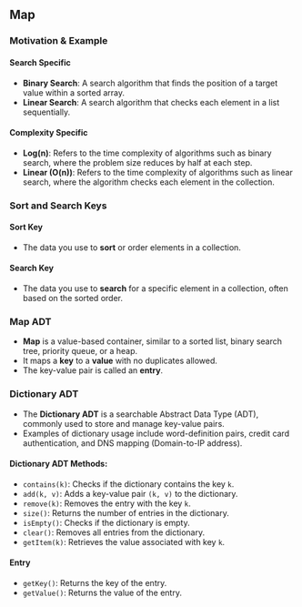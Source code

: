 ## Map

### Motivation & Example

#### Search Specific
- **Binary Search**: A search algorithm that finds the position of a target value within a sorted array.  
- **Linear Search**: A search algorithm that checks each element in a list sequentially.

#### Complexity Specific
- **Log(n)**: Refers to the time complexity of algorithms such as binary search, where the problem size reduces by half at each step.
- **Linear (O(n))**: Refers to the time complexity of algorithms such as linear search, where the algorithm checks each element in the collection.

### Sort and Search Keys

#### Sort Key
- The data you use to **sort** or order elements in a collection.

#### Search Key
- The data you use to **search** for a specific element in a collection, often based on the sorted order.

### Map ADT

- **Map** is a value-based container, similar to a sorted list, binary search tree, priority queue, or a heap.  
- It maps a **key** to a **value** with no duplicates allowed.  
- The key-value pair is called an **entry**.

### Dictionary ADT

- The **Dictionary ADT** is a searchable Abstract Data Type (ADT), commonly used to store and manage key-value pairs.  
- Examples of dictionary usage include word-definition pairs, credit card authentication, and DNS mapping (Domain-to-IP address).

#### Dictionary ADT Methods:
- `contains(k)`: Checks if the dictionary contains the key `k`.
- `add(k, v)`: Adds a key-value pair `(k, v)` to the dictionary.
- `remove(k)`: Removes the entry with the key `k`.
- `size()`: Returns the number of entries in the dictionary.
- `isEmpty()`: Checks if the dictionary is empty.
- `clear()`: Removes all entries from the dictionary.
- `getItem(k)`: Retrieves the value associated with key `k`.

#### Entry

- `getKey()`: Returns the key of the entry.
- `getValue()`: Returns the value of the entry.
